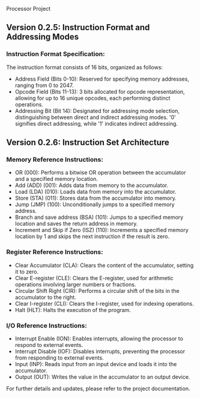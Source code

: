 Processor Project

## Version 0.2.5: Instruction Format and Addressing Modes

### Instruction Format Specification:
The instruction format consists of 16 bits, organized as follows:
- Address Field (Bits 0-10): Reserved for specifying memory addresses, ranging from 0 to 2047.
- Opcode Field (Bits 11-13): 3 bits allocated for opcode representation, allowing for up to 16 unique opcodes, each performing distinct operations.
- Addressing Bit (Bit 14): Designated for addressing mode selection, distinguishing between direct and indirect addressing modes. '0' signifies direct addressing, while '1' indicates indirect addressing.

## Version 0.2.6: Instruction Set Architecture

### Memory Reference Instructions:
- OR (000): Performs a bitwise OR operation between the accumulator and a specified memory location.
- Add (ADD) (001): Adds data from memory to the accumulator.
- Load (LDA) (010): Loads data from memory into the accumulator.
- Store (STA) (011): Stores data from the accumulator into memory.
- Jump (JMP) (100): Unconditionally jumps to a specified memory address.
- Branch and save address (BSA) (101): Jumps to a specified memory location and saves the return address in memory.
- Increment and Skip if Zero (ISZ) (110): Increments a specified memory location by 1 and skips the next instruction if the result is zero.

### Register Reference Instructions:
- Clear Accumulator (CLA): Clears the content of the accumulator, setting it to zero.
- Clear E-register (CLE): Clears the E-register, used for arithmetic operations involving larger numbers or fractions.
- Circular Shift Right (CIR): Performs a circular shift of the bits in the accumulator to the right.
- Clear I-register (CLI): Clears the I-register, used for indexing operations.
- Halt (HLT): Halts the execution of the program.

### I/O Reference Instructions:
- Interrupt Enable (ION): Enables interrupts, allowing the processor to respond to external events.
- Interrupt Disable (IOF): Disables interrupts, preventing the processor from responding to external events.
- Input (INP): Reads input from an input device and loads it into the accumulator.
- Output (OUT): Writes the value in the accumulator to an output device.

For further details and updates, please refer to the project documentation.